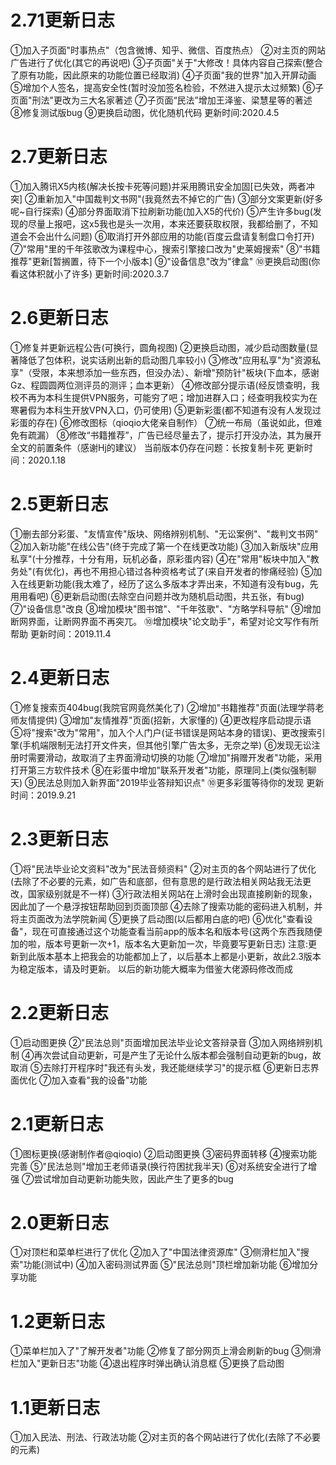 # 2.71更新日志
①加入子页面"时事热点"（包含微博、知乎、微信、百度热点）
②对主页的网站广告进行了优化(其它的再说吧)
③子页面"关于"大修改！具体内容自己探索(整合了原有功能，因此原来的功能位置已经取消)
④子页面"我的世界"加入开屏动画
⑤增加个人签名，提高安全性(暂时没加签名检验，不然进入提示太过频繁)
⑥子页面"刑法"更改为三大名家著述
⑦子页面“民法”增加王泽鉴、梁慧星等的著述
⑧修复测试版bug
⑨更换启动图，优化随机代码
更新时间:2020.4.5

# 2.7更新日志
①加入腾讯X5内核(解决长按卡死等问题)并采用腾讯安全加固[已失效，两者冲突]
②重新加入"中国裁判文书网"(我竟然去不掉它的广告)
③部分文案更新(好多呢~自行探索)
④部分界面取消下拉刷新功能(加入X5的代价)
⑤产生许多bug(发现的尽量上报吧，这x5我也是头一次用，本来还要获取权限，我都给删了，不知道会不会出什么问题)
⑥取消打开外部应用的功能(百度云盘请复制盘口令打开)
⑦"常用"里的千年弦歌改为课程中心，搜索引擎接口改为"史莱姆搜索"
⑧"书籍推荐"更新[暂搁置，待下一个小版本]
⑨"设备信息"改为"律盒"
⑩更换启动图(你看这体积就小了许多)
更新时间:2020.3.7

# 2.6更新日志
①修复并更新远程公告(可换行，圆角视图)
②更换启动图，减少启动图数量(显著降低了包体积，说实话刷出新的启动图几率较小)
③修改"应用私享"为"资源私享"（受限，本来想添加一些东西，但没办法）、新增"预防针"板块(下血本，感谢Gz、程圆圆两位测评员的测评；血本更新）
④修改部分提示语(经反馈查明，我校不再为本科生提供VPN服务，可能穷了吧；增加进群入口；经查明我校实为在寒暑假为本科生开放VPN入口，仍可使用)
⑤更新彩蛋(都不知道有没有人发现过彩蛋的存在)
⑥修改图标（qioqio大佬亲自制作）
⑦统一布局（虽说如此，但难免有疏漏）
⑧修改“书籍推荐”，广告已经尽量去了，提示打开没办法，其为展开全文的前置条件（感谢Hj的建议）
当前版本仍存在问题：长按复制卡死
更新时间：2020.1.18

# 2.5更新日志
①删去部分彩蛋、"友情宣传"版块、网络辨别机制、"无讼案例"、"裁判文书网"
②加入新功能"在线公告"(终于完成了第一个在线更改功能)
③加入新版块"应用私享"(十分推荐，十分有用，玩机必备，原彩蛋内容)
④在"常用"板块中加入"教务处"(有优化)，再也不用担心错过各种资格考试了(来自开发者的惨痛经验)
⑤加入在线更新功能(我太难了，经历了这么多版本才弄出来，不知道有没有bug，先用用看吧)
⑥更新启动图(去除空白问题并改为随机启动图，共五张，有bug)
⑦"设备信息"改良
⑧增加模块"图书馆"、"千年弦歌"、"方略学科导航"
⑨增加断网界面，让断网界面不再突兀。
⑩增加模块"论文助手"，希望对论文写作有所帮助
更新时间：2019.11.4

# 2.4更新日志
①修复搜索页404bug(我院官网竟然美化了)
②增加"书籍推荐"页面(法理学蒋老师友情提供)
③增加"友情推荐"页面(招新，大家懂的)
④更改程序启动提示语
⑤将"搜索"改为"常用"，加入个人门户(证书错误是网站本身的错误)、更改搜索引擎(手机端限制无法打开文件夹，但其他引擎广告太多，无奈之举)
⑥发现无讼注册时需要滑动，故取消了主界面滑动切换的功能
⑦增加"捐赠开发者"功能，采用打开第三方软件技术
⑧在彩蛋中增加"联系开发者"功能，原理同上(类似强制聊天)
⑨民法总则加入新界面"2019毕业答辩知识点"
⑩更多彩蛋等待你的发现
更新时间：2019.9.21

# 2.3更新日志
①将"民法毕业论文资料"改为"民法音频资料"
②对主页的各个网站进行了优化(去除了不必要的元素，如广告和底部，但有意思的是行政法相关网站我无法更改，国家级别就是不一样)
③行政法相关网站在上滑时会出现直接刷新的现象，因此加了一个悬浮按钮帮助回到页面顶部
④去除了搜索功能的密码进入机制，并将主页面改为法学院新闻
⑤更换了启动图(以后都用白底的吧)
⑥优化"查看设备"，现在可直接通过这个功能查看当前app的版本名和版本号(这两个东西我随便加的啦，版本号更新一次+1，版本名大更新加一次，毕竟要写更新日志)
注意:更新到此版本基本上把我会的功能都加上了，以后基本上都是小更新，故此2.3版本为稳定版本，请及时更新。
以后的新功能大概率为借鉴大佬源码修改而成

# 2.2更新日志
①启动图更换
②"民法总则"页面增加民法毕业论文答辩录音
③加入网络辨别机制
④再次尝试自动更新，可是产生了无论什么版本都会强制自动更新的bug，故取消
⑤去除打开程序时"我还有头发，我还能继续学习"的提示框
⑥更新日志界面优化
⑦加入查看"我的设备"功能

# 2.1更新日志
①图标更换(感谢制作者@qioqio)
②启动图更换
③密码界面转移
④搜索功能完善
⑤"民法总则"增加王老师语录(换行符困扰我半天)
⑥对系统安全进行了增强
⑦尝试增加自动更新功能失败，因此产生了更多的bug

# 2.0更新日志
①对顶栏和菜单栏进行了优化
②加入了"中国法律资源库"
③侧滑栏加入"搜索"功能(测试中)
④加入密码测试界面
⑤"民法总则"顶栏增加新功能
⑥增加分享功能

# 1.2更新日志
①菜单栏加入了"了解开发者"功能
②修复了部分网页上滑会刷新的bug
③侧滑栏加入"更新日志"功能
④退出程序时弹出确认消息框
⑤更换了启动图

# 1.1更新日志
①加入民法、刑法、行政法功能
②对主页的各个网站进行了优化(去除了不必要的元素)
